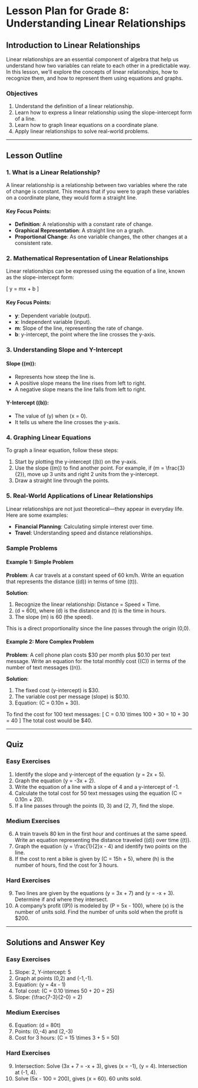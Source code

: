 # Lesson Plan for Grade 8: Understanding Linear Relationships

## Introduction to Linear Relationships

Linear relationships are an essential component of algebra that help us understand how two variables can relate to each other in a predictable way. In this lesson, we'll explore the concepts of linear relationships, how to recognize them, and how to represent them using equations and graphs.

### Objectives
1. Understand the definition of a linear relationship.
2. Learn how to express a linear relationship using the slope-intercept form of a line.
3. Learn how to graph linear equations on a coordinate plane.
4. Apply linear relationships to solve real-world problems.

---

## Lesson Outline

### 1. What is a Linear Relationship?

A linear relationship is a relationship between two variables where the rate of change is constant. This means that if you were to graph these variables on a coordinate plane, they would form a straight line.

#### Key Focus Points:
- **Definition**: A relationship with a constant rate of change.
- **Graphical Representation**: A straight line on a graph.
- **Proportional Change**: As one variable changes, the other changes at a consistent rate.

### 2. Mathematical Representation of Linear Relationships

Linear relationships can be expressed using the equation of a line, known as the slope-intercept form:

\[ y = mx + b \]

#### Key Focus Points:
- **y**: Dependent variable (output).
- **x**: Independent variable (input).
- **m**: Slope of the line, representing the rate of change.
- **b**: y-intercept, the point where the line crosses the y-axis.

### 3. Understanding Slope and Y-Intercept

#### **Slope (\(m\))**:
- Represents how steep the line is.
- A positive slope means the line rises from left to right.
- A negative slope means the line falls from left to right.

#### **Y-Intercept (\(b\))**:
- The value of \(y\) when \(x = 0\).
- It tells us where the line crosses the y-axis.

### 4. Graphing Linear Equations

To graph a linear equation, follow these steps:
1. Start by plotting the y-intercept (\(b\)) on the y-axis.
2. Use the slope (\(m\)) to find another point. For example, if \(m = \frac{3}{2}\), move up 3 units and right 2 units from the y-intercept.
3. Draw a straight line through the points.

### 5. Real-World Applications of Linear Relationships

Linear relationships are not just theoretical—they appear in everyday life. Here are some examples:

- **Financial Planning**: Calculating simple interest over time.
- **Travel**: Understanding speed and distance relationships.

### Sample Problems

#### Example 1: Simple Problem

**Problem**: A car travels at a constant speed of 60 km/h. Write an equation that represents the distance (\(d\)) in terms of time (\(t\)).

**Solution**:
1. Recognize the linear relationship: Distance = Speed × Time.
2. \(d = 60t\), where \(d\) is the distance and \(t\) is the time in hours.
3. The slope \(m\) is 60 (the speed).

This is a direct proportionality since the line passes through the origin (0,0).

#### Example 2: More Complex Problem

**Problem**: A cell phone plan costs $30 per month plus $0.10 per text message. Write an equation for the total monthly cost (\(C\)) in terms of the number of text messages (\(n\)).

**Solution**:
1. The fixed cost (y-intercept) is $30.
2. The variable cost per message (slope) is $0.10.
3. Equation: \(C = 0.10n + 30\).

To find the cost for 100 text messages:
\[ C = 0.10 \times 100 + 30 = 10 + 30 = 40 \]
The total cost would be $40.

---

## Quiz

### Easy Exercises
1. Identify the slope and y-intercept of the equation \(y = 2x + 5\).
2. Graph the equation \(y = -3x + 2\).
3. Write the equation of a line with a slope of 4 and a y-intercept of -1.
4. Calculate the total cost for 50 text messages using the equation \(C = 0.10n + 20\).
5. If a line passes through the points (0, 3) and (2, 7), find the slope.

### Medium Exercises
6. A train travels 80 km in the first hour and continues at the same speed. Write an equation representing the distance traveled (\(d\)) over time (\(t\)).
7. Graph the equation \(y = \frac{1}{2}x - 4\) and identify two points on the line.
8. If the cost to rent a bike is given by \(C = 15h + 5\), where \(h\) is the number of hours, find the cost for 3 hours.

### Hard Exercises
9. Two lines are given by the equations \(y = 3x + 7\) and \(y = -x + 3\). Determine if and where they intersect.
10. A company’s profit (\(P\)) is modeled by \(P = 5x - 100\), where \(x\) is the number of units sold. Find the number of units sold when the profit is $200.

---

## Solutions and Answer Key

### Easy Exercises
1. Slope: 2, Y-intercept: 5
2. Graph at points (0,2) and (-1,-1).
3. Equation: \(y = 4x - 1\)
4. Total cost: \(C = 0.10 \times 50 + 20 = 25\)
5. Slope: \(\frac{7-3}{2-0} = 2\)

### Medium Exercises
6. Equation: \(d = 80t\)
7. Points: (0,-4) and (2,-3)
8. Cost for 3 hours: \(C = 15 \times 3 + 5 = 50\)

### Hard Exercises
9. Intersection: Solve \(3x + 7 = -x + 3\), gives \(x = -1\), \(y = 4\). Intersection at (-1, 4).
10. Solve \(5x - 100 = 200\), gives \(x = 60\). 60 units sold.